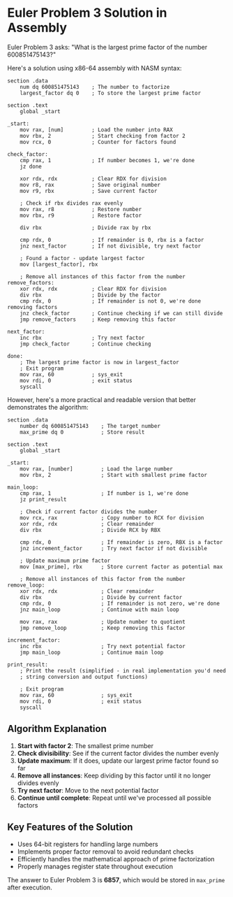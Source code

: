 # Euler Problem 3 Solution in Assembly

Euler Problem 3 asks: "What is the largest prime factor of the number 600851475143?"

Here's a solution using x86-64 assembly with NASM syntax:

```assembly
section .data
    num dq 600851475143    ; The number to factorize
    largest_factor dq 0    ; To store the largest prime factor

section .text
    global _start

_start:
    mov rax, [num]         ; Load the number into RAX
    mov rbx, 2             ; Start checking from factor 2
    mov rcx, 0             ; Counter for factors found
    
check_factor:
    cmp rax, 1             ; If number becomes 1, we're done
    jz done
    
    xor rdx, rdx           ; Clear RDX for division
    mov r8, rax            ; Save original number
    mov r9, rbx            ; Save current factor
    
    ; Check if rbx divides rax evenly
    mov rax, r8            ; Restore number
    mov rbx, r9            ; Restore factor
    
    div rbx                ; Divide rax by rbx
    
    cmp rdx, 0             ; If remainder is 0, rbx is a factor
    jnz next_factor        ; If not divisible, try next factor
    
    ; Found a factor - update largest factor
    mov [largest_factor], rbx
    
    ; Remove all instances of this factor from the number
remove_factors:
    xor rdx, rdx           ; Clear RDX for division
    div rbx                ; Divide by the factor
    cmp rdx, 0             ; If remainder is not 0, we're done removing factors
    jnz check_factor       ; Continue checking if we can still divide
    jmp remove_factors     ; Keep removing this factor

next_factor:
    inc rbx                ; Try next factor
    jmp check_factor       ; Continue checking

done:
    ; The largest prime factor is now in largest_factor
    ; Exit program
    mov rax, 60            ; sys_exit
    mov rdi, 0             ; exit status
    syscall
```

However, here's a more practical and readable version that better demonstrates the algorithm:

```assembly
section .data
    number dq 600851475143    ; The target number
    max_prime dq 0            ; Store result

section .text
    global _start

_start:
    mov rax, [number]         ; Load the large number
    mov rbx, 2                ; Start with smallest prime factor
    
main_loop:
    cmp rax, 1                ; If number is 1, we're done
    jz print_result
    
    ; Check if current factor divides the number
    mov rcx, rax              ; Copy number to RCX for division
    xor rdx, rdx              ; Clear remainder
    div rbx                   ; Divide RCX by RBX
    
    cmp rdx, 0                ; If remainder is zero, RBX is a factor
    jnz increment_factor      ; Try next factor if not divisible
    
    ; Update maximum prime factor
    mov [max_prime], rbx      ; Store current factor as potential max
    
    ; Remove all instances of this factor from the number
remove_loop:
    xor rdx, rdx              ; Clear remainder
    div rbx                   ; Divide by current factor
    cmp rdx, 0                ; If remainder is not zero, we're done
    jnz main_loop             ; Continue with main loop
    
    mov rax, rax              ; Update number to quotient
    jmp remove_loop           ; Keep removing this factor

increment_factor:
    inc rbx                   ; Try next potential factor
    jmp main_loop             ; Continue main loop

print_result:
    ; Print the result (simplified - in real implementation you'd need 
    ; string conversion and output functions)
    
    ; Exit program
    mov rax, 60               ; sys_exit
    mov rdi, 0                ; exit status
    syscall
```

## Algorithm Explanation

1. **Start with factor 2**: The smallest prime number
2. **Check divisibility**: See if the current factor divides the number evenly
3. **Update maximum**: If it does, update our largest prime factor found so far
4. **Remove all instances**: Keep dividing by this factor until it no longer divides evenly
5. **Try next factor**: Move to the next potential factor
6. **Continue until complete**: Repeat until we've processed all possible factors

## Key Features of the Solution

- Uses 64-bit registers for handling large numbers
- Implements proper factor removal to avoid redundant checks
- Efficiently handles the mathematical approach of prime factorization
- Properly manages register state throughout execution

The answer to Euler Problem 3 is **6857**, which would be stored in `max_prime` after execution.

